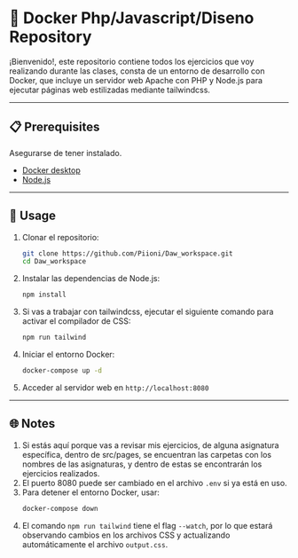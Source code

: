 # 🐳 Docker Php/Javascript/Diseno Repository

¡Bienvenido!, este repositorio contiene todos los ejercicios que voy realizando durante las clases, consta de un entorno
de desarrollo con Docker, que incluye un servidor web Apache con PHP y Node.js para ejecutar páginas web estilizadas
mediante tailwindcss.

---

## 📋 Prerequisites

Asegurarse de tener instalado.

- [Docker desktop](https://www.docker.com/products/docker-desktop/)
- [Node.js](https://nodejs.org/en/download/)

---

## 🚀 Usage

1. Clonar el repositorio:
   ```bash
   git clone https://github.com/Piioni/Daw_workspace.git
   cd Daw_workspace
    ```

2. Instalar las dependencias de Node.js:
   ```bash
   npm install
   ```
3. Si vas a trabajar con tailwindcss, ejecutar el siguiente comando para activar el compilador de CSS:
   ```bash
   npm run tailwind
   ```
4. Iniciar el entorno Docker:
   ```bash
   docker-compose up -d
    ```
5. Acceder al servidor web en `http://localhost:8080`

---

## 🌐 Notes

1. Si estás aquí porque vas a revisar mis ejercicios, de alguna asignatura específica, dentro de src/pages, se
   encuentran las carpetas con los nombres de las asignaturas, y dentro de estas se encontrarán los ejercicios
   realizados.
2. El puerto 8080 puede ser cambiado en el archivo `.env` si ya está en uso.
3. Para detener el entorno Docker, usar:
   ```bash
   docker-compose down
   ```
4. El comando `npm run tailwind` tiene el flag `--watch`, por lo que estará observando cambios en los archivos
   CSS y actualizando automáticamente el archivo `output.css`.








